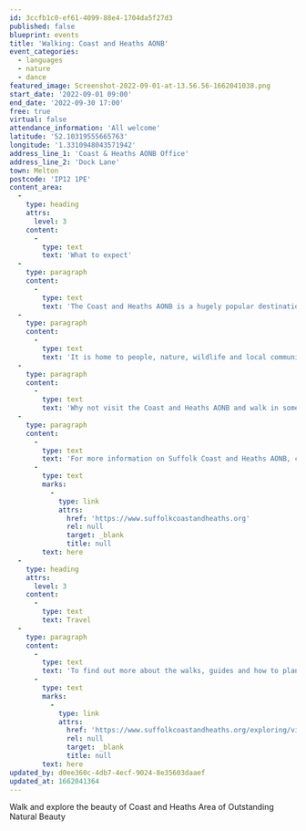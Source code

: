 ```yaml
---
id: 3ccfb1c0-ef61-4099-88e4-1704da5f27d3
published: false
blueprint: events
title: 'Walking: Coast and Heaths AONB'
event_categories:
  - languages
  - nature
  - dance
featured_image: Screenshot-2022-09-01-at-13.56.56-1662041038.png
start_date: '2022-09-01 09:00'
end_date: '2022-09-30 17:00'
free: true
virtual: false
attendance_information: 'All welcome'
latitude: '52.10319555665763'
longitude: '1.3310948043571942'
address_line_1: 'Coast & Heaths AONB Office'
address_line_2: 'Dock Lane'
town: Melton
postcode: 'IP12 1PE'
content_area:
  -
    type: heading
    attrs:
      level: 3
    content:
      -
        type: text
        text: 'What to expect'
  -
    type: paragraph
    content:
      -
        type: text
        text: 'The Coast and Heaths AONB is a hugely popular destination for everything from walking the dog to days at the beach, long distance walks and bird watching.'
  -
    type: paragraph
    content:
      -
        type: text
        text: 'It is home to people, nature, wildlife and local communities, businesses and organisation that all come together to make the area such a special place to live, work and visit.'
  -
    type: paragraph
    content:
      -
        type: text
        text: 'Why not visit the Coast and Heaths AONB and walk in some of the most appealing landscapes; whether it’s a leisurely stroll or keen hiking it really is a fantastic way to really get to know and explore the area at a pace that will help you see wildlife and also boost your health and wellbeing!'
  -
    type: paragraph
    content:
      -
        type: text
        text: 'For more information on Suffolk Coast and Heaths AONB, click '
      -
        type: text
        marks:
          -
            type: link
            attrs:
              href: 'https://www.suffolkcoastandheaths.org'
              rel: null
              target: _blank
              title: null
        text: here
  -
    type: heading
    attrs:
      level: 3
    content:
      -
        type: text
        text: Travel
  -
    type: paragraph
    content:
      -
        type: text
        text: 'To find out more about the walks, guides and how to plan your visit, click '
      -
        type: text
        marks:
          -
            type: link
            attrs:
              href: 'https://www.suffolkcoastandheaths.org/exploring/visitor-guides/walk-guides/'
              rel: null
              target: _blank
              title: null
        text: here
updated_by: d0ee360c-4db7-4ecf-9024-8e35603daaef
updated_at: 1662041364
---
```

Walk and explore the beauty of Coast and Heaths Area of Outstanding Natural Beauty